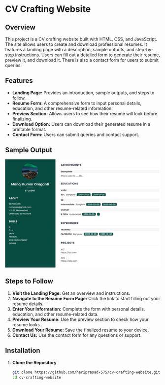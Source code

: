 # CV Crafting Website

## Overview

This project is a CV crafting website built with HTML, CSS, and JavaScript. The site allows users to create and download professional resumes. It features a landing page with a description, sample outputs, and step-by-step instructions. Users can fill out a detailed form to generate their resume, preview it, and download it. There is also a contact form for users to submit queries.

## Features

- **Landing Page:** Provides an introduction, sample outputs, and steps to follow.
- **Resume Form:** A comprehensive form to input personal details, education, and other resume-related information.
- **Preview Section:** Allows users to see how their resume will look before finalizing.
- **Download Option:** Users can download their generated resume in a printable format.
- **Contact Form:** Users can submit queries and contact support.

## Sample Output

![Sample Resume Output](Cv-crafting-website\assets\images\dublin-resume-templates.png)

## Steps to Follow

1. **Visit the Landing Page:** Get an overview and instructions.
2. **Navigate to the Resume Form Page:** Click the link to start filling out your resume details.
3. **Enter Your Information:** Complete the form with personal details, education, and other resume-related data.
4. **Preview Your Resume:** Use the preview section to check how your resume looks.
5. **Download Your Resume:** Save the finalized resume to your device.
6. **Contact Us:** Use the contact form for any questions or support.

## Installation

1. **Clone the Repository**

   ```bash
   git clone https://github.com/hariprasad-575/cv-crafting-website.git
   cd cv-crafting-website
